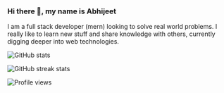### Hi there 👋, my name is Abhijeet
I am a full stack developer (mern) looking to solve real world problems. I really like to learn new stuff and share knowledge with others, currently digging deeper into web technologies.

![GitHub stats](https://github-readme-stats.vercel.app/api?username=Abhijeet199&show_icons=true)  

![GitHub streak stats](https://github-readme-streak-stats.herokuapp.com/?user=Abhijeet199) 

![Profile views](https://gpvc.arturio.dev/Abhijeet199)  



